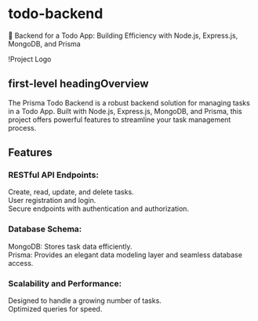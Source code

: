 # todo-backend
🚀 Backend for a Todo App: Building Efficiency with Node.js, Express.js, MongoDB, and Prisma

!Project Logo <!-- Add a logo or relevant image if available -->

##  first-level headingOverview
The Prisma Todo Backend is a robust backend solution for managing tasks in a Todo App. Built with Node.js, Express.js, MongoDB, and Prisma, this project offers powerful features to streamline your task management process.

## Features
### RESTful API Endpoints:
Create, read, update, and delete tasks.  
User registration and login.  
Secure endpoints with authentication and authorization.  
### Database Schema:  
MongoDB: Stores task data efficiently.  
Prisma: Provides an elegant data modeling layer and seamless database access.  
### Scalability and Performance:  
Designed to handle a growing number of tasks.  
Optimized queries for speed.  
